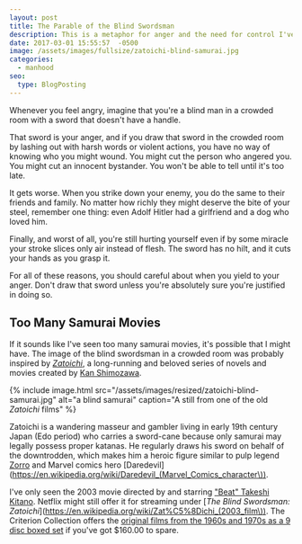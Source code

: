 ```yaml
---
layout: post
title: The Parable of the Blind Swordsman
description: This is a metaphor for anger and the need for control I've found useful, even if I don't consistently apply it.
date: 2017-03-01 15:55:57  -0500
image: /assets/images/fullsize/zatoichi-blind-samurai.jpg
categories: 
  - manhood
seo:
  type: BlogPosting
---
```

Whenever you feel angry, imagine that you're a blind man in a crowded room with a sword that doesn't have a handle.

That sword is your anger, and if you draw that sword in the crowded room by lashing out with harsh words or violent actions, you have no way of knowing who you might wound. You might cut the person who angered you. You might cut an innocent bystander. You won't be able to tell until it's too late.

It gets worse. When you strike down your enemy, you do the same to their friends and family. No matter how richly they might deserve the bite of your steel, remember one thing: even Adolf Hitler had a girlfriend and a dog who loved him.

Finally, and worst of all, you're still hurting yourself even if by some miracle your stroke slices only air instead of flesh. The sword has no hilt, and it cuts your hands as you grasp it.

For all of these reasons, you should careful about when you yield to your anger. Don't draw that sword unless you're absolutely sure you're justified in doing so.

## Too Many Samurai Movies

If it sounds like I've seen too many samurai movies, it's possible that I might have. The image of the blind swordsman in a crowded room was probably inspired by [*Zatoichi*](https://en.wikipedia.org/wiki/Zatoichi), a long-running and beloved series of novels and movies created by [Kan Shimozawa](https://en.wikipedia.org/wiki/Kan_Shimozawa). 

{% include image.html src="/assets/images/resized/zatoichi-blind-samurai.jpg" alt="a blind samurai" caption="A still from one of the old *Zatoichi* films" %}

Zatoichi is a wandering masseur and gambler living in early 19th century Japan (Edo period) who carries a sword-cane because only samurai may legally possess proper katanas. He regularly draws his sword on behalf of the downtrodden, which makes him a heroic figure similar to pulp legend [Zorro](https://en.wikipedia.org/wiki/Zorro) and Marvel comics hero [Daredevil](https://en.wikipedia.org/wiki/Daredevil_(Marvel_Comics_character\)).

I've only seen the 2003 movie directed by and starring ["Beat" Takeshi Kitano](https://en.wikipedia.org/wiki/Takeshi_Kitano). Netflix might still offer it for streaming under [*The Blind Swordsman: Zatoichi*](https://en.wikipedia.org/wiki/Zat%C5%8Dichi_(2003_film\)). The Criterion Collection offers the [original films from the 1960s and 1970s as a 9 disc boxed set](https://www.criterion.com/boxsets/1012-zatoichi-the-blind-swordsman) if you've got $160.00 to spare.